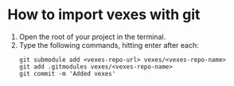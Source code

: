 # How to import vexes with git

1. Open the root of your project in the terminal.
2. Type the following commands, hitting enter after each:
    ```
    git submodule add <vexes-repo-url> vexes/<vexes-repo-name>
    git add .gitmodules vexes/<vexes-repo-name>
    git commit -m 'Added vexes'
    ```
